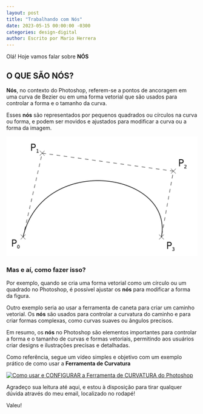 ```yaml
---
layout: post
title: "Trabalhando com Nós"
date: 2023-05-15 00:00:00 -0300
categories: design-digital
author: Escrito por Mario Herrera
---
```


Olá! Hoje vamos falar sobre **NÓS**
 
## O QUE SÃO NÓS?


**Nós**, no contexto do Photoshop, referem-se a pontos de ancoragem em uma curva de Bezier ou em uma forma vetorial que são usados para controlar a forma e o tamanho da curva.

Esses **nós** são representados por pequenos quadrados ou círculos na curva ou forma, e podem ser movidos e ajustados para modificar a curva ou a forma da imagem.

![](https://github.com/mariopuebla17/blog/blob/main/_images/20230515/Screenshot-1.png?raw=true)

### Mas e aí, como fazer isso?

Por exemplo, quando se cria uma forma vetorial como um círculo ou um quadrado no Photoshop, é possível ajustar os **nós** para modificar a forma da figura.

Outro exemplo seria ao usar a ferramenta de caneta para criar um caminho vetorial. Os **nós** são usados para controlar a curvatura do caminho e para criar formas complexas, como curvas suaves ou ângulos precisos.

Em resumo, os **nós** no Photoshop são elementos importantes para controlar a forma e o tamanho de curvas e formas vetoriais, permitindo aos usuários criar designs e ilustrações precisas e detalhadas.

Como referência, segue um vídeo simples e objetivo com um exemplo prático de como usar a **Ferramenta de Curvatura**

[![Como usar e CONFIGURAR a Ferramenta de CURVATURA do Photoshop](https://img.youtube.com/vi/HL7GKx7C4lo/0.jpg)](https://www.youtube.com/watch?v=HL7GKx7C4lo)


Agradeço sua leitura até aqui, e estou à disposição para tirar qualquer dúvida através do meu email, localizado no rodapé!

Valeu!